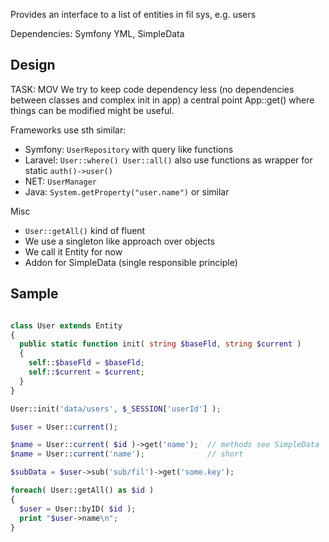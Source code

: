
Provides an interface to a list of entities in fil sys, e.g. users

Dependencies: Symfony YML, SimpleData


Design
----------------------------------------------------------

TASK: MOV We try to keep code dependency less (no dependencies between classes and complex init in app) a central point App::get() where things can be modified might be useful.

Frameworks use sth similar:

- Symfony: `UserRepository` with query like functions
- Laravel: `User::where() User::all()`
           also use functions as wrapper for static `auth()->user()`
- NET:     `UserManager`
- Java:    `System.getProperty("user.name")` or similar

Misc

- `User::getAll()` kind of fluent
- We use a singleton like approach over objects
- We call it Entity for now
- Addon for SimpleData (single responsible principle)


Sample
----------------------------------------------------------

```php

class User extends Entity
{
  public static function init( string $baseFld, string $current )
  {
    self::$baseFld = $baseFld;
    self::$current = $current;
  }
}

User::init('data/users', $_SESSION['userId'] );

$user = User::current();

$name = User::current( $id )->get('name');  // methods see SimpleData
$name = User::current('name');              // short

$subData = $user->sub('sub/fil')->get('some.key');

foreach( User::getAll() as $id )
{
  $user = User::byID( $id );
  print "$user->name\n";
}
```
